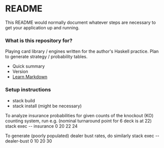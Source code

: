 # README #

This README would normally document whatever steps are necessary to get your application up and running.

### What is this repository for? ###

Playing card library / engines written for the author's Haskell practice. Plan to generate strategy / probability tables.

* Quick summary
* Version
* [Learn Markdown](https://bitbucket.org/tutorials/markdowndemo)

### Setup instructions ###

* stack build
* stack install (might be necessary)

To analyze insurance probabilities for given counts of the knockout (KO) counting system, run e.g.
   (nominal turnaround point for 6 deck is at 22)
stack exec -- insurance 0 20 22 24

To generate (poorly populated) dealer bust rates, do similarly
stack exec -- dealer-bust 0 10 20 30

